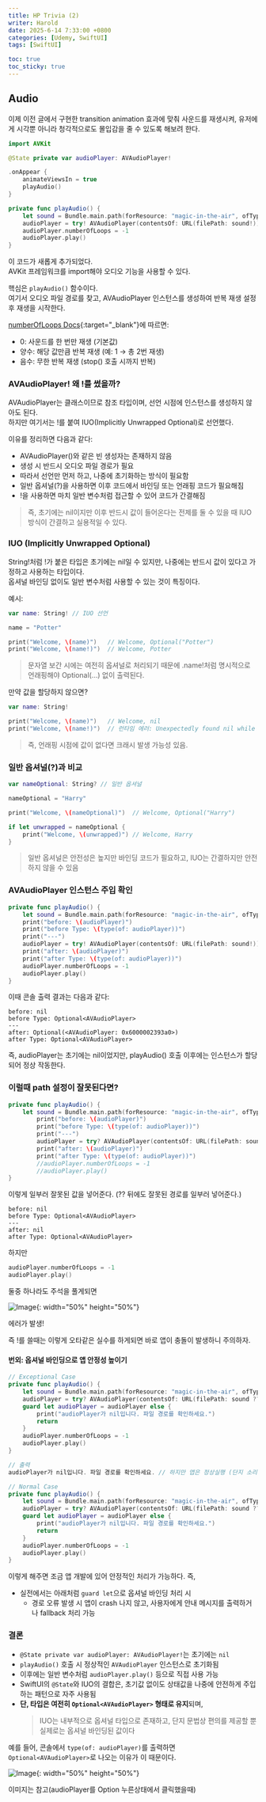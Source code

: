 ```yaml
---
title: HP Trivia (2)
writer: Harold
date: 2025-6-14 7:33:00 +0800
categories: [Udemy, SwiftUI]
tags: [SwiftUI]

toc: true
toc_sticky: true
---
```


## Audio

이제 이전 글에서 구현한 transition animation 효과에 맞춰 사운드를 재생시켜, 유저에게 시각뿐 아니라 청각적으로도 몰입감을 줄 수 있도록 해보려 한다.

```swift
import AVKit

@State private var audioPlayer: AVAudioPlayer!

.onAppear {
    animateViewsIn = true
    playAudio()
}

private func playAudio() {
    let sound = Bundle.main.path(forResource: "magic-in-the-air", ofType: "mp3")
    audioPlayer = try! AVAudioPlayer(contentsOf: URL(filePath: sound!))
    audioPlayer.numberOfLoops = -1
    audioPlayer.play()
}
```

이 코드가 새롭게 추가되었다.  
AVKit 프레임워크를 import해야 오디오 기능을 사용할 수 있다.

핵심은 `playAudio()` 함수이다.  
여기서 오디오 파일 경로를 찾고, AVAudioPlayer 인스턴스를 생성하여 반복 재생 설정 후 재생을 시작한다.

[numberOfLoops Docs](https://developer.apple.com/documentation/avfaudio/avaudioplayer/numberofloops){:target="_blank"}에 따르면:

- 0: 사운드를 한 번만 재생 (기본값)
- 양수: 해당 값만큼 반복 재생 (예: 1 → 총 2번 재생)
- 음수: 무한 반복 재생 (stop() 호출 시까지 반복)

### AVAudioPlayer! 왜 !를 썼을까?

AVAudioPlayer는 클래스이므로 참조 타입이며, 선언 시점에 인스턴스를 생성하지 않아도 된다.  
하지만 여기서는 !를 붙여 IUO(Implicitly Unwrapped Optional)로 선언했다.

이유를 정리하면 다음과 같다:
- AVAudioPlayer()와 같은 빈 생성자는 존재하지 않음
- 생성 시 반드시 오디오 파일 경로가 필요
- 따라서 선언만 먼저 하고, 나중에 초기화하는 방식이 필요함
- 일반 옵셔널(?)을 사용하면 이후 코드에서 바인딩 또는 언래핑 코드가 필요해짐
- !을 사용하면 마치 일반 변수처럼 접근할 수 있어 코드가 간결해짐

>즉, 초기에는 nil이지만 이후 반드시 값이 들어온다는 전제를 둘 수 있을 때 IUO 방식이 간결하고 실용적일 수 있다.

### IUO (Implicitly Unwrapped Optional)

String!처럼 !가 붙은 타입은 초기에는 nil일 수 있지만, 나중에는 반드시 값이 있다고 가정하고 사용하는 타입이다.  
옵셔널 바인딩 없이도 일반 변수처럼 사용할 수 있는 것이 특징이다.

예시:
```swift
var name: String! // IUO 선언

name = "Potter"

print("Welcome, \(name)")   // Welcome, Optional("Potter")
print("Welcome, \(name!)")  // Welcome, Potter
```
> 문자열 보간 시에는 여전히 옵셔널로 처리되기 때문에 .name!처럼 명시적으로 언래핑해야 Optional(...) 없이 출력된다.

만약 값을 할당하지 않으면?
```swift
var name: String!

print("Welcome, \(name)")   // Welcome, nil
print("Welcome, \(name!)")  // 런타임 에러: Unexpectedly found nil while unwrapping an Optional value
```
> 즉, 언래핑 시점에 값이 없다면 크래시 발생 가능성 있음.

### 일반 옵셔널(?)과 비교

```swift
var nameOptional: String? // 일반 옵셔널

nameOptional = "Harry"

print("Welcome, \(nameOptional)")  // Welcome, Optional("Harry")

if let unwrapped = nameOptional {
    print("Welcome, \(unwrapped)") // Welcome, Harry
}
```
> 일반 옵셔널은 안전성은 높지만 바인딩 코드가 필요하고, IUO는 간결하지만 안전하지 않을 수 있음

### AVAudioPlayer 인스턴스 주입 확인

```swift
private func playAudio() {
    let sound = Bundle.main.path(forResource: "magic-in-the-air", ofType: "mp3")
    print("before: \(audioPlayer)")
    print("before Type: \(type(of: audioPlayer))")
    print("---")
    audioPlayer = try! AVAudioPlayer(contentsOf: URL(filePath: sound!))
    print("after: \(audioPlayer)")
    print("after Type: \(type(of: audioPlayer))")
    audioPlayer.numberOfLoops = -1
    audioPlayer.play()
}
```

이때 콘솔 출력 결과는 다음과 같다:

```text
before: nil
before Type: Optional<AVAudioPlayer>
---
after: Optional(<AVAudioPlayer: 0x6000002393a0>)
after Type: Optional<AVAudioPlayer>
```

즉, audioPlayer는 초기에는 nil이었지만, playAudio() 호출 이후에는 인스턴스가 할당되어 정상 작동한다.

### 이럴때 path 설정이 잘못된다면?

```swift
private func playAudio() {
    let sound = Bundle.main.path(forResource: "magic-in-the-air", ofType: "mp4") // mp3 -> mp4로 변경
        print("before: \(audioPlayer)")
        print("before Type: \(type(of: audioPlayer))")
        print("---")
        audioPlayer = try? AVAudioPlayer(contentsOf: URL(filePath: sound ?? "/dev/null"))
        print("after: \(audioPlayer)")
        print("after Type: \(type(of: audioPlayer))")
        //audioPlayer.numberOfLoops = -1
        //audioPlayer.play()
}
```

이렇게 일부러 잘못된 값을 넣어준다. (?? 뒤에도 잘못된 경로를 일부러 넣어준다.)

```text
before: nil
before Type: Optional<AVAudioPlayer>
---
after: nil
after Type: Optional<AVAudioPlayer>
```

하지만 

```swift
audioPlayer.numberOfLoops = -1
audioPlayer.play()
```

둘중 하나라도 주석을 풀게되면

![Image](https://github.com/user-attachments/assets/7b9dbbbc-ec62-4cd3-90f8-0aaba1ad1055){: width="50%" height="50%"}

에러가 발생!

즉 !를 쓸때는 이렇게 오타같은 실수를 하게되면 바로 앱이 충돌이 발생하니 주의하자.

#### 번외: 옵셔널 바인딩으로 앱 안정성 높이기

```swift
// Exceptional Case
private func playAudio() {
    let sound = Bundle.main.path(forResource: "magic-in-the-air", ofType: "mp4")
    audioPlayer = try? AVAudioPlayer(contentsOf: URL(filePath: sound ?? "/dev/null"))
    guard let audioPlayer = audioPlayer else {
        print("audioPlayer가 nil입니다. 파일 경로를 확인하세요.")
        return
    }
    audioPlayer.numberOfLoops = -1
    audioPlayer.play()
}

// 출력
audioPlayer가 nil입니다. 파일 경로를 확인하세요. // 하지만 앱은 정상실행 (단지 소리만 나오지 않음.)

// Normal Case
private func playAudio() {
    let sound = Bundle.main.path(forResource: "magic-in-the-air", ofType: "mp3")
    audioPlayer = try? AVAudioPlayer(contentsOf: URL(filePath: sound ?? "/dev/null"))
    guard let audioPlayer = audioPlayer else {
        print("audioPlayer가 nil입니다. 파일 경로를 확인하세요.")
        return
    }
    audioPlayer.numberOfLoops = -1
    audioPlayer.play()
}
```

이렇게 해주면 조금 앱 개발에 있어 안정적인 처리가 가능하다.
즉,
- 실전에서는 아래처럼 `guard let`으로 옵셔널 바인딩 처리 시  
    - 경로 오류 발생 시 앱이 crash 나지 않고, 사용자에게 안내 메시지를 출력하거나 fallback 처리 가능

### 결론
- `@State private var audioPlayer: AVAudioPlayer!`는 초기에는 `nil`
- `playAudio()` 호출 시 정상적인 `AVAudioPlayer` 인스턴스로 초기화됨
- 이후에는 일반 변수처럼 `audioPlayer.play()` 등으로 직접 사용 가능
- SwiftUI의 `@State`와 IUO의 결합은, 초기값 없이도 상태값을 나중에 안전하게 주입하는 패턴으로 자주 사용됨
- **단, 타입은 여전히 `Optional<AVAudioPlayer>` 형태로 유지**되며,
  > IUO는 내부적으로 옵셔널 타입으로 존재하고, 단지 문법상 편의를 제공할 뿐 실제로는 옵셔널 바인딩된 값이다

예를 들어, 콘솔에서 `type(of: audioPlayer)`를 출력하면  
`Optional<AVAudioPlayer>`로 나오는 이유가 이 때문이다.

![Image](https://github.com/user-attachments/assets/83be843b-aa87-4880-9e54-d23c19555f90){: width="50%" height="50%"}

이미지는 참고(audioPlayer를 Option 누른상태에서 클릭했을때)